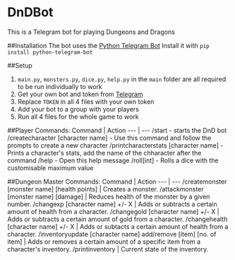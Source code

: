 # DnDBot
This is a Telegram bot for playing Dungeons and Dragons

##Installation
The bot uses the [Python Telegram Bot](https://github.com/python-telegram-bot/python-telegram-bot)
Install it with `pip install python-telegram-bot`

##Setup
1. `main.py`, `monsters.py`, `dice.py`, `help.py` in the `main` folder are all required to be run individually to work
2. Get your own bot and token from [Telegram](https://core.telegram.org/bots)
3. Replace `TOKEN` in all 4 files with your own token
4. Add your bot to a group with your players
5. Run all 4 files for the whole game to work



##Player Commands:
Command | Action
--- | --- 
/start - starts the DnD bot
/createcharacter [character name] - Use this command and follow the prompts to create a new character
/printcharacterstats [character name] - Prints a character's stats, add the name of the chharacter after the command
/help - Open this help message
/roll[int] - Rolls a dice with the customisable maximum value

##Dungeon Master Commands:
Command | Action
--- | --- 
/createmonster [monster name] [health points] | Creates a monster.
/attackmonster [monster name] [damage] | Reduces health of the monster by a given number.
/changexp [character name] +/- X | Adds or subtracts a certain amount of health from a character.
/changegold [character name] +/- X | Adds or subtracts a certain amount of gold from a character.
/changehealth [character name] +/- X | Adds or subtacts a certain amount of health from a character.
/inventoryupdate [character name] add/remove [item] [no. of item] | Adds or removes a certain amount of a specific item from a character's inventory.
/printinventory | Current state of the inventory.
